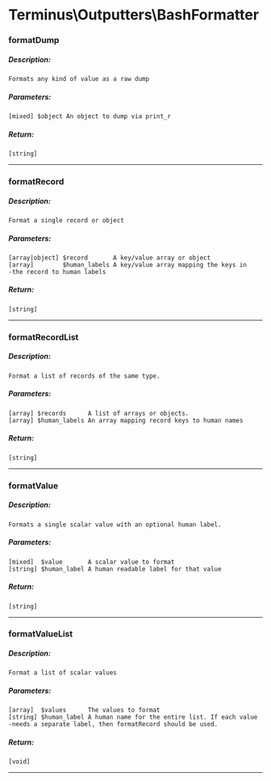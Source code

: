# Terminus\Outputters\BashFormatter

### formatDump
##### Description:
    Formats any kind of value as a raw dump

##### Parameters:
    [mixed] $object An object to dump via print_r

##### Return:
    [string]

---

### formatRecord
##### Description:
    Format a single record or object

##### Parameters:
    [array|object] $record       A key/value array or object
    [array]        $human_labels A key/value array mapping the keys in
    -the record to human labels

##### Return:
    [string]

---

### formatRecordList
##### Description:
    Format a list of records of the same type.

##### Parameters:
    [array] $records      A list of arrays or objects.
    [array] $human_labels An array mapping record keys to human names

##### Return:
    [string]

---

### formatValue
##### Description:
    Formats a single scalar value with an optional human label.

##### Parameters:
    [mixed]  $value       A scalar value to format
    [string] $human_label A human readable label for that value

##### Return:
    [string]

---

### formatValueList
##### Description:
    Format a list of scalar values

##### Parameters:
    [array]  $values      The values to format
    [string] $human_label A human name for the entire list. If each value
    -needs a separate label, then formatRecord should be used.

##### Return:
    [void]

---

